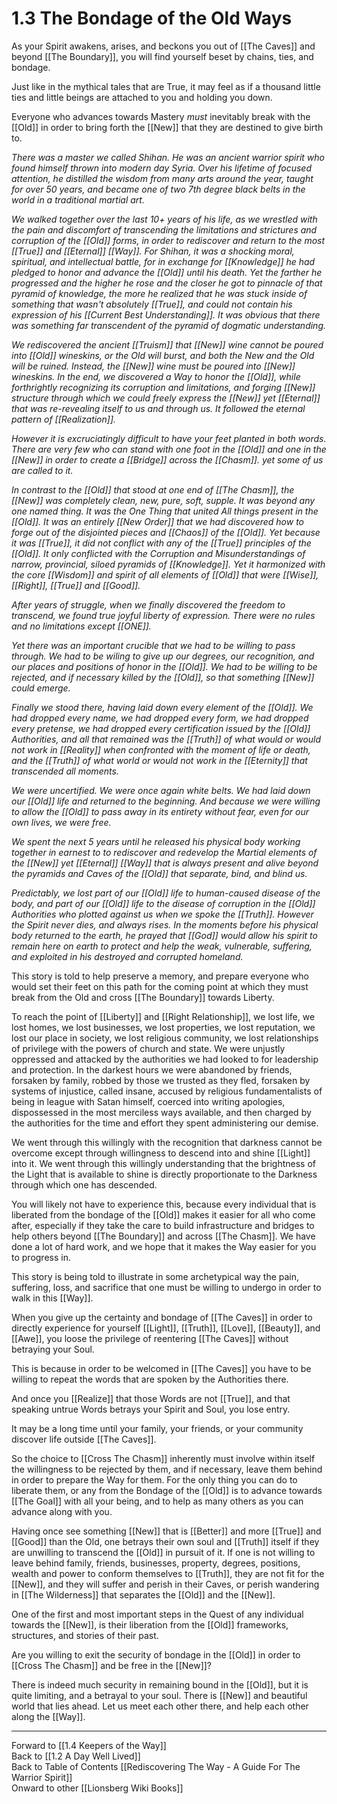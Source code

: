 # 1.3 The Bondage of the Old Ways

As your Spirit awakens, arises, and beckons you out of [[The Caves]] and beyond [[The Boundary]], you will find yourself beset by chains, ties, and bondage. 

Just like in the mythical tales that are True, it may feel as if a thousand little ties and little beings are attached to you and holding you down. 

Everyone who advances towards Mastery _must_ inevitably break with the [[Old]] in order to bring forth the [[New]] that they are destined to give birth to. 

_There was a master we called Shihan. He was an ancient warrior spirit who found himself thrown into modern day Syria. Over his lifetime of focused attention, he distilled the wisdom from many arts around the year, taught for over 50 years, and became one of two 7th degree black belts in the world in a traditional martial art._ 

_We walked together over the last 10+ years of his life, as we wrestled with the pain and discomfort of transcending the limitations and strictures and corruption of the [[Old]] forms, in order to rediscover and return to the most [[True]] and [[Eternal]] [[Way]]. For Shihan, it was a shocking moral, spiritual, and intellectual battle, for in exchange for [[Knowledge]] he had pledged to honor and advance the [[Old]] until his death. Yet the farther he progressed and the higher he rose and the closer he got to pinnacle of that pyramid of knowledge, the more he realized that he was stuck inside of something that wasn't absolutely [[True]], and could not contain his expression of his [[Current Best Understanding]]. It was obvious that there was something far transcendent of the pyramid of dogmatic understanding._

_We rediscovered the ancient [[Truism]] that [[New]] wine cannot be poured into [[Old]] wineskins, or the Old will burst, and both the New and the Old will be ruined. Instead, the [[New]] wine must be poured into [[New]] wineskins. In the end, we discovered a Way to honor the [[Old]], while forthrightly recognizing its corruption and limitations, and forging [[New]] structure through which we could freely express the [[New]] yet [[Eternal]] that was re-revealing itself to us and through us. It followed the eternal pattern of [[Realization]]._

_However it is excruciatingly difficult to have your feet planted in both words. There are very few who can stand with one foot in the [[Old]] and one in the [[New]] in order to create a [[Bridge]] across the [[Chasm]]. yet some of us are called to it._

_In contrast to the [[Old]] that stood at one end of [[The Chasm]], the [[New]] was completely clean, new, pure, soft, supple. It was beyond any one named thing. It was the One Thing that united All things present in the [[Old]]. It was an entirely [[New Order]] that we had discovered how to forge out of the disjointed pieces and [[Chaos]] of the [[Old]]. Yet because it was [[True]], it did not conflict with any of the [[True]] principles of the [[Old]]. It only conflicted with the Corruption and Misunderstandings of narrow, provincial, siloed pyramids of [[Knowledge]]. Yet it harmonized with the core [[Wisdom]] and spirit of all elements of [[Old]] that were [[Wise]], [[Right]], [[True]] and [[Good]]._

_After years of struggle, when we finally discovered the freedom to transcend, we found true joyful liberty of expression. There were no rules and no limitations except [[ONE]]._

_Yet there was an important crucible that we had to be willing to pass through. We had to be wiling to give up our degrees, our recognition, and our places and positions of honor in the [[Old]]. We had to be willing to be rejected, and if necessary killed by the [[Old]], so that something [[New]] could emerge._

_Finally we stood there, having laid down every element of the [[Old]]. We had dropped every name, we had dropped every form, we had dropped every pretense, we had dropped every certification issued by the [[Old]] Authorities, and all that remained was the [[Truth]] of what would or would not work in [[Reality]] when confronted with the moment of life or death, and the [[Truth]] of what world or would not work in the [[Eternity]] that transcended all moments._

_We were uncertified. We were once again white belts. We had laid down our [[Old]] life and returned to the beginning. And because we were willing to allow the [[Old]] to pass away in its entirety without fear, even for our own lives, we were free._

_We spent the next 5 years until he released his physical body working together in earnest to to rediscover and redevelop the Martial elements of the [[New]] yet [[Eternal]] [[Way]] that is always present and alive beyond the pyramids and Caves of the [[Old]] that separate, bind, and blind us._

_Predictably, we lost part of our [[Old]] life to human-caused disease of the body, and part of our [[Old]] life to the disease of corruption in the [[Old]] Authorities who plotted against us when we spoke the [[Truth]]. However the Spirit never dies, and always rises. In the moments before his physical body returned to the earth, he prayed that [[God]] would allow his spirit to remain here on earth to protect and help the weak, vulnerable, suffering, and exploited in his destroyed and corrupted homeland._

This story is told to help preserve a memory, and prepare everyone who would set their feet on this path for the coming point at which they must break from the Old and cross [[The Boundary]] towards Liberty. 

To reach the point of [[Liberty]] and [[Right Relationship]], we lost life, we lost homes, we lost businesses, we lost properties, we lost reputation, we lost our place in society, we lost religious community, we lost relationships of privilege with the powers of church and state. We were unjustly oppressed and attacked by the authorities we had looked to for leadership and protection. In the darkest hours we were abandoned by friends, forsaken by family, robbed by those we trusted as they fled, forsaken by systems of injustice, called insane, accused by religious fundamentalists of being in league with Satan himself, coerced into writing apologies, dispossessed in the most merciless ways available, and then charged by the authorities for the time and effort they spent administering our demise. 

We went through this willingly with the recognition that darkness cannot be overcome except through willingness to descend into and shine [[Light]] into it. We went through this willingly understanding that the brightness of the Light that is available to shine is directly proportionate to the Darkness through which one has descended. 

You will likely not have to experience this, because every individual that is liberated from the bondage of the [[Old]] makes it easier for all who come after, especially if they take the care to build infrastructure and bridges to help others beyond [[The Boundary]] and across [[The Chasm]]. We have done a lot of hard work, and we hope that it makes the Way easier for you to progress in. 

This story is being told to illustrate in some archetypical way the pain, suffering, loss, and sacrifice that one must be willing to undergo in order to walk in this [[Way]]. 

When you give up the certainty and bondage of [[The Caves]] in order to directly experience for yourself [[Light]], [[Truth]], [[Love]], [[Beauty]], and [[Awe]], you loose the privilege of reentering [[The Caves]] without betraying your Soul. 

This is because in order to be welcomed in [[The Caves]] you have to be willing to repeat the words that are spoken by the Authorities there. 

And once you [[Realize]] that those Words are not [[True]], and that speaking untrue Words betrays your Spirit and Soul, you lose entry. 

It may be a long time until your family, your friends, or your community discover life outside [[The Caves]]. 

So the choice to [[Cross The Chasm]] inherently must involve within itself the willingness to be rejected by them, and if necessary, leave them behind in order to prepare the Way for them. For the only thing you can do to liberate them, or any from the Bondage of the [[Old]] is to advance towards [[The Goal]] with all your being, and to help as many others as you can advance along with you. 

Having once see something [[New]] that is [[Better]] and more [[True]] and [[Good]] than the Old, one betrays their own soul and [[Truth]] itself if they are unwilling to transcend the [[Old]] in pursuit of it. If one is not willing to leave behind family, friends, businesses, property, degrees, positions, wealth and power to conform themselves to [[Truth]], they are not fit for the [[New]], and they will suffer and perish in their Caves, or perish wandering in [[The Wilderness]] that separates the [[Old]] and the [[New]].  

One of the first and most important steps in the Quest of any individual towards the [[New]], is their liberation from the [[Old]] frameworks, structures, and stories of their past.  

Are you willing to exit the security of bondage in the [[Old]] in order to [[Cross The Chasm]] and be free in the [[New]]? 

There is indeed much security in remaining bound in the [[Old]], but it is quite limiting, and a betrayal to your soul. There is [[New]] and beautiful world that lies ahead. Let us meet each other there, and help each other along the [[Way]].  

____
Forward to [[1.4 Keepers of the Way]]  
Back to [[1.2 A Day Well Lived]]  
Back to Table of Contents [[Rediscovering The Way - A Guide For The Warrior Spirit]]  
Onward to other [[Lionsberg Wiki Books]]  

